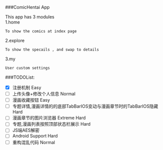 ###ComicHentai App  

This app has 3 modules   
1.home

    To show the comics at index page

2.explore  
  
    To show the specails , and swap to details

3.my

    User custom settings

###TODOList:

- [x] 注册机制 Easy
- [ ] 上传头像+修改个人信息 Normal
- [ ] 漫画收藏按钮 Easy
- [ ] 专题详情,漫画详情的的底部TabBarIOS变动与漫画章节时的TabBarIOS隐藏 Hard
- [ ] 漫画章节的图片浏览器 Extreme Hard
- [ ] 专题,漫画列表按照顶部状态栏展示 Hard
- [ ] JS端AES解密
- [ ] Android Support Hard
- [ ] 重构混乱代码 Normal